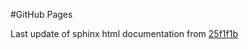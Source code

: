 #GitHub Pages

Last update of sphinx html documentation from [25f1f1b](https://github.com/zoccoler/biapol-utilities/tree/25f1f1b66b2149a7cafabf1ba0f99454b739bf93)
